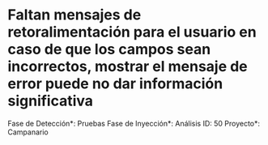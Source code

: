 # Faltan mensajes de retoralimentación para el usuario en caso de que los campos sean incorrectos, mostrar el mensaje de error puede no dar información significativa

Fase de Detección*: Pruebas
Fase de Inyección*: Análisis
ID: 50
Proyecto*: Campanario